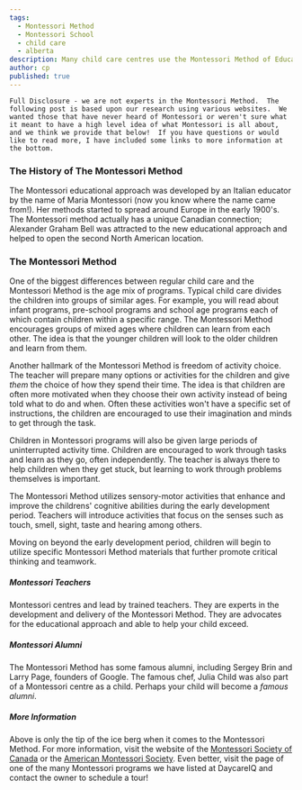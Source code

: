 ```yaml
---
tags:
  - Montessori Method
  - Montessori School
  - child care
  - alberta
description: Many child care centres use the Montessori Method of Education.  Don't know what that's about?  Here's a quick summary to get you started.
author: cp
published: true
---
```

`Full Disclosure - we are not experts in the Montessori Method.  The following post is based upon our research using various websites.  We wanted those that have never heard of Montessori or weren't sure what it meant to have a high level idea of what Montessori is all about, and we think we provide that below!  If you have questions or would like to read more, I have included some links to more information at the bottom.`


### The History of The Montessori Method ###

The Montessori educational approach was developed by an Italian educator by the name of Maria Montessori (now you know where the name came from!).  Her methods started to spread around Europe in the early 1900's.  The Montessori method actually has a unique Canadian connection; Alexander Graham Bell was attracted to the new educational approach and helped to open the second North American location.

### The Montessori Method ###

One of the biggest differences between regular child care and the Montessori Method is the age mix of programs.  Typical child care divides the children into groups of similar ages.  For example, you will read about infant programs, pre-school programs and school age programs each of which contain children within a specific range.  The Montessori Method encourages groups of mixed ages where children can learn from each other.  The idea is that the younger children will look to the older children and learn from them.

Another hallmark of the Montessori Method is freedom of activity choice.  The teacher will prepare many options or activities for the children and give *them* the choice of how they spend their time.  The idea is that children are often more motivated when they choose their own activity instead of being told what to do and when.  Often these activities won't have a specific set of instructions, the children are encouraged to use their imagination and minds to get through the task.

Children in Montessori programs will also be given large periods of uninterrupted activity time.  Children are encouraged to work through tasks and learn as they go, often independently.  The teacher is always there to help children when they get stuck, but learning to work through problems themselves is important.

The Montessori Method utilizes sensory-motor activities that enhance and improve the childrens' cognitive abilities during the early development period.  Teachers will introduce activities that focus on the senses such as touch, smell, sight, taste and hearing among others.

Moving on beyond the early development period, children will begin to utilize specific Montessori Method materials that further promote critical thinking and teamwork.

##### Montessori Teachers #####

Montessori centres and lead by trained teachers.  They are experts in the development and delivery of the Montessori Method.  They are advocates for the educational approach and able to help your child exceed.

##### Montessori Alumni #####

The Montessori Method has some famous alumni, including Sergey Brin and Larry Page, founders of Google.  The famous chef, Julia Child was also part of a Montessori centre as a child.  Perhaps your child will become a *famous alumni*.

##### More Information #####

Above is only the tip of the ice berg when it comes to the Montessori Method.  For more information, visit the website of the [Montessori Society of Canada](http://www.montessorisocietycanada.org/) or the [American Montessori Society](http://amshq.org/).  Even better, visit the page of one of the many Montessori programs we have listed at DaycareIQ and contact the owner to schedule a tour! 

